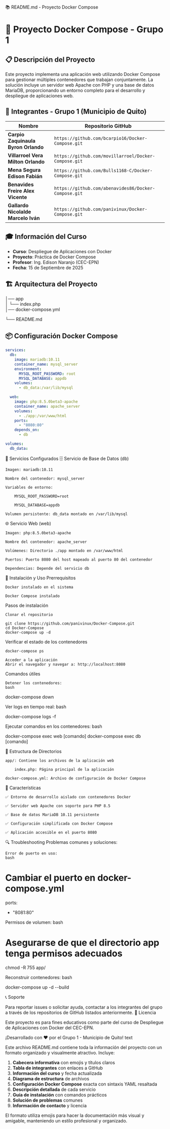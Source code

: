 📚 README.md - Proyecto Docker Compose
# 🐳 Proyecto Docker Compose - Grupo 1

## 📋 Descripción del Proyecto
Este proyecto implementa una aplicación web utilizando Docker Compose para gestionar múltiples contenedores que trabajan conjuntamente. La solución incluye un servidor web Apache con PHP y una base de datos MariaDB, proporcionando un entorno completo para el desarrollo y despliegue de aplicaciones web.

## 👥 Integrantes - Grupo 1 (Municipio de Quito)
| Nombre | Repositorio GitHub |
|--------|-------------------|
| **Carpio Zaquinaula Byron Orlando** | `https://github.com/bcarpio16/Docker-Compose.git` |
| **Villarroel Vera Milton Orlando** | `https://github.com/movillarroel/Docker-Compose.git` |
| **Mena Segura Edison Fabián** | `https://github.com/Bulls1168-C/Docker-Compose.git` |
| **Benavides Freire Alex Vicente** | `https://github.com/abenavides86/Docker-Compose.git` |
| **Gallardo Nicolalde Marcelo Iván** | `https://github.com/panivinux/Docker-Compose.git` |

## 🎓 Información del Curso
- **Curso**: Despliegue de Aplicaciones con Docker
- **Proyecto**: Práctica de Docker Compose
- **Profesor**: Ing. Edison Naranjo (CEC-EPN)
- **Fecha**: 15 de Septiembre de 2025

## 🏗️ Arquitectura del Proyecto

│── app   
│ └── index.php  
│── docker-compose.yml

└── README.md

## 📦 Configuración Docker Compose

```yaml
services:
  db:
    image: mariadb:10.11
    container_name: mysql_server
    environment:
      MYSQL_ROOT_PASSWORD: root
      MYSQL_DATABASE: appdb
    volumes:
      - db_data:/var/lib/mysql

  web:
    image: php:8.5.0beta3-apache
    container_name: apache_server
    volumes:
      - ./app:/var/www/html
    ports:
      - "8080:80"
    depends_on:
      - db

volumes:
  db_data:

```

🔧 Servicios Configurados
🗄️ Servicio de Base de Datos (db)

    Imagen: mariadb:10.11

    Nombre del contenedor: mysql_server

    Variables de entorno:

        MYSQL_ROOT_PASSWORD=root

        MYSQL_DATABASE=appdb

    Volumen persistente: db_data montado en /var/lib/mysql

🌐 Servicio Web (web)

    Imagen: php:8.5.0beta3-apache

    Nombre del contenedor: apache_server

    Volúmenes: Directorio ./app montado en /var/www/html

    Puertos: Puerto 8080 del host mapeado al puerto 80 del contenedor

    Dependencias: Depende del servicio db

🚀 Instalación y Uso
Prerrequisitos

    Docker instalado en el sistema

    Docker Compose instalado
Pasos de instalación

    Clonar el repositorio
```
git clone https://github.com/panivinux/Docker-Compose.git
cd Docker-Compose
docker-compose up -d
```
Verificar el estado de los contenedores

```
docker-compose ps
```
    Acceder a la aplicación
    Abrir el navegador y navegar a: http://localhost:8080

Comandos útiles

    Detener los contenedores:
    bash

docker-compose down

Ver logs en tiempo real:
bash

docker-compose logs -f

Ejecutar comandos en los contenedores:
bash

docker-compose exec web [comando]
docker-compose exec db [comando]

📁 Estructura de Directorios

    app/: Contiene los archivos de la aplicación web

        index.php: Página principal de la aplicación

    docker-compose.yml: Archivo de configuración de Docker Compose

🌟 Características

    ✅ Entorno de desarrollo aislado con contenedores Docker

    ✅ Servidor web Apache con soporte para PHP 8.5

    ✅ Base de datos MariaDB 10.11 persistente

    ✅ Configuración simplificada con Docker Compose

    ✅ Aplicación accesible en el puerto 8080

🔍 Troubleshooting
Problemas comunes y soluciones:

    Error de puerto en uso:
    bash

# Cambiar el puerto en docker-compose.yml
ports:
  - "8081:80"

Permisos de volumen:
bash

# Asegurarse de que el directorio app tenga permisos adecuados
chmod -R 755 app/

Reconstruir contenedores:
bash

docker-compose up -d --build

📞 Soporte

Para reportar issues o solicitar ayuda, contactar a los integrantes del grupo a través de los repositorios de GitHub listados anteriormente.
📄 Licencia

Este proyecto es para fines educativos como parte del curso de Despliegue de Aplicaciones con Docker del CEC-EPN.

¡Desarrollado con ❤️ por el Grupo 1 - Municipio de Quito!
text


Este archivo README.md contiene toda la información del proyecto con un formato organizado y visualmente atractivo. Incluye:

1. **Cabecera informativa** con emojis y títulos claros
2. **Tabla de integrantes** con enlaces a GitHub
3. **Información del curso** y fecha actualizada
4. **Diagrama de estructura** de archivos
5. **Configuración Docker Compose** exacta con sintaxis YAML resaltada
6. **Descripción detallada** de cada servicio
7. **Guía de instalación** con comandos prácticos
8. **Solución de problemas** comunes
9. **Información de contacto** y licencia

El formato utiliza emojis para hacer la documentación más visual y amigable, manteniendo un estilo profesional y organizado.


